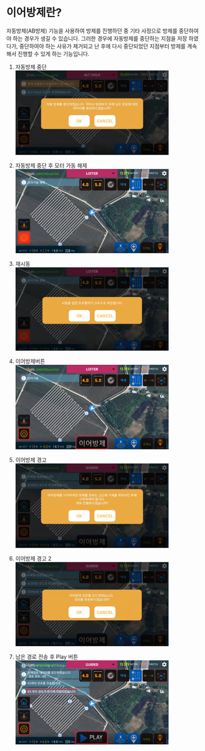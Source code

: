# 이어방제란?
자동방제(AB방제) 기능을 사용하여 방제를 진행하던 중 기타 사정으로 방제를 중단하여야 하는 경우가 생길 수 있습니다. 그러한 경우에 자동방제를 중단하는 지점을 저장 하였다가, 중단하여야 하는 사유가 제거되고 난 후에 다시 중단되었던 지점부터 방제를 계속해서 진행할 수 있게 하는 기능입니다.

1. 자동방제 중단  
<img width="400" src="./Images/자동방제중단.png"><br>

1. 자동방제 중단 후 모터 가동 해제  
<img width="400" src="./Images/중단후모터가동해제.png"><br>

1. 재시동  
<img width="400" src="./Images/재시동.png"><br>

1. 이어방제버튼  
<img width="400" src="./Images/이어방제버튼.png"><br>

1. 이어방제 경고  
<img width="400" src="./Images/이어방제경고.png"><br>
 
1. 이어방제 경고 2  
<img width="400" src="./Images/이어방제경고2.png"><br>

1. 남은 경로 전송 후 Play 버튼  
<img width="400" src="./Images/경로전송play.png"><br>